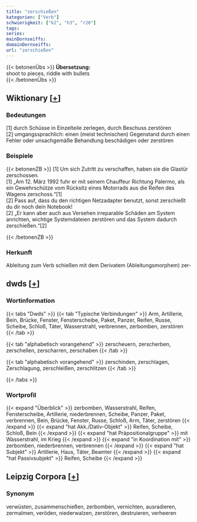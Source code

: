 ```yaml
---
title: "zerschießen"
kategorien: ["Verb"]
schwierigkeit: ["k2", "h3", "r20"]
tags:
series:
mainDornseiffs:
domainDornseiffs:
url: "zerschießen"
---
```


{{< betonenÜbs >}}
**Übersetzung:**  
shoot to pieces, riddle with bullets  
{{< /betonenÜbs >}}

## Wiktionary [[+](https://de.wiktionary.org/wiki/zerschießen)]

### Bedeutungen
[1] durch Schüsse in Einzelteile zerlegen, durch Beschuss zerstören  
[2] umgangssprachlich: einen (meist technischen) Gegenstand durch einen Fehler oder unsachgemäße Behandlung beschädigen oder zerstören  

### Beispiele
{{< betonenZB >}}
[1] Um sich Zutritt zu verschaffen, haben sie die Glastür zerschossen.  
[1] „Am 12. März 1992 fuhr er mit seinem Chauffeur Richtung Palermo, als ein Gewehrschütze vom Rücksitz eines Motorrads aus die Reifen des Wagens zerschoss.“[1]  
[2] Pass auf, dass du den richtigen Netzadapter benutzt, sonst zerschießt du dir noch dein Notebook!  
[2] „Er kann aber auch aus Versehen irreparable Schäden am System anrichten, wichtige Systemdateien zerstören und das System dadurch zerschießen.“[2]  

{{< /betonenZB >}}
### Herkunft
Ableitung zum Verb schießen mit dem Derivatem (Ableitungsmorphem) zer-  



## dwds [[+](https://www.dwds.de/wb/zerschießen)]

### Wortinformation
{{< tabs "Dwds" >}}
{{< tab "Typische Verbindungen" >}}
Arm, Artillerie, Bein, Brücke, Fenster, Fensterscheibe, Paket, Panzer, Reifen, Russe, Scheibe, Schloß, Täter, Wasserstrahl, verbrennen, zerbomben, zerstören
{{< /tab >}}

{{< tab "alphabetisch vorangehend" >}}
zerscheuern, zerscherben, zerschellen, zerscharren, zerschaben
{{< /tab >}}

{{< tab "alphabetisch vorangehend" >}}
zerschinden, zerschlagen, Zerschlagung, zerschleißen, zerschlitzen
{{< /tab >}}

{{< /tabs >}}

### Wortprofil
{{< expand "Überblick" >}} zerbomben, Wasserstrahl, Reifen, Fensterscheibe, Artillerie, niederbrennen, Scheibe, Panzer, Paket, verbrennen, Bein, Brücke, Fenster, Russe, Schloß, Arm, Täter, zerstören {{< /expand >}}
{{< expand "hat Akk./Dativ-Objekt" >}} Reifen, Scheibe, Schloß, Bein {{< /expand >}}
{{< expand "hat Präpositionalgruppe" >}} mit Wasserstrahl, im Krieg {{< /expand >}}
{{< expand "in Koordination mit" >}} zerbomben, niederbrennen, verbrennen {{< /expand >}}
{{< expand "hat Subjekt" >}} Artillerie, Haus, Täter, Beamter {{< /expand >}}
{{< expand "hat Passivsubjekt" >}} Reifen, Scheibe {{< /expand >}}

## Leipzig Corpora [[+](https://corpora.uni-leipzig.de/en/res?word=zerschießen&corpusId=deu_newscrawl-public_2018)]


### Synonym
verwüsten, zusammenschießen, zerbomben, vernichten, ausradieren, zermalmen, veröden, niederwalzen, zerstören, destruieren, verheeren

